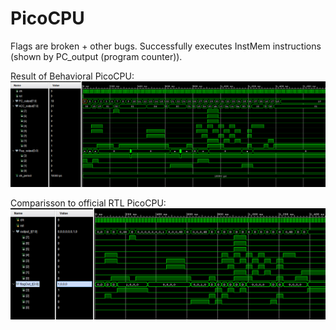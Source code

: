 # PicoCPU
Flags are broken + other bugs.
Successfully executes InstMem instructions (shown by PC_output (program counter)).

Result of Behavioral PicoCPU:
![](/lab3_PC_res.png?raw=true)

Comparisson to official RTL PicoCPU:
![](/lab4_res.png?raw=true)
